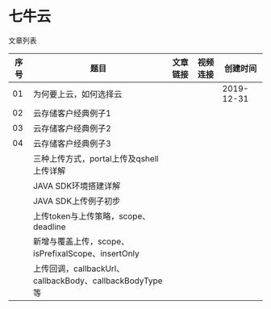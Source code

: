 # 七牛云

文章列表

|序号|题目|文章链接|视频连接|创建时间|
|--|--|--|--|--|
|01|为何要上云，如何选择云|||2019-12-31|
|02|云存储客户经典例子1||||
|03|云存储客户经典例子2||||
|04|云存储客户经典例子3||||
||三种上传方式，portal上传及qshell上传详解||||
||JAVA SDK环境搭建详解||||
||JAVA SDK上传例子初步||||
||上传token与上传策略，scope、deadline||||
||新增与覆盖上传，scope、isPrefixalScope、insertOnly||||
||上传回调，callbackUrl、callbackBody、callbackBodyType等||||

